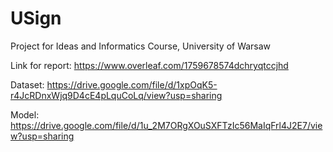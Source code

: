 # USign
Project for Ideas and Informatics Course, University of Warsaw

Link for report: https://www.overleaf.com/1759678574dchryqtccjhd

Dataset: https://drive.google.com/file/d/1xpOqK5-r4JcRDnxWjq9D4cE4pLquCoLq/view?usp=sharing

Model: https://drive.google.com/file/d/1u_2M7ORgXOuSXFTzIc56MaIqFrl4J2E7/view?usp=sharing
